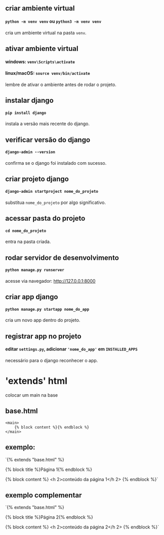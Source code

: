 ## criar ambiente virtual  
#### `python -m venv venv`  ou  `python3 -m venv venv`
cria um ambiente virtual na pasta `venv`.

## ativar ambiente virtual  
#### windows: `venv\Scripts\activate`  
#### linux/macOS: `source venv/bin/activate`  
lembre de ativar o ambiente antes de rodar o projeto.

## instalar django  
#### `pip install django`  
instala a versão mais recente do django.

## verificar versão do django  
#### `django-admin --version`  
confirma se o django foi instalado com sucesso.

## criar projeto django  
#### `django-admin startproject nome_do_projeto`  
substitua `nome_do_projeto` por algo significativo.

## acessar pasta do projeto  
#### `cd nome_do_projeto`  
entra na pasta criada.

## rodar servidor de desenvolvimento  
#### `python manage.py runserver`  
acesse via navegador: http://127.0.0.1:8000

## criar app django  
#### `python manage.py startapp nome_do_app`  
cria um novo app dentro do projeto.

## registrar app no projeto  
#### editar `settings.py`, adicionar `'nome_do_app'` em `INSTALLED_APPS`  
necessário para o django reconhecer o app.


# 'extends' html
colocar um main na base
## base.html
    <main>
        {% block content %}{% endblock %}
    </main>

## exemplo:
`{% extends "base.html" %}

{% block title %}Página 1{% endblock %}

{% block content %}
<h 2>conteúdo da página 1</h 2>
{% endblock %}`

## exemplo complementar
`{% extends "base.html" %}

{% block title %}Página 2{% endblock %}

{% block content %}
<h 2>conteúdo da página 2</h 2>
{% endblock %}`
